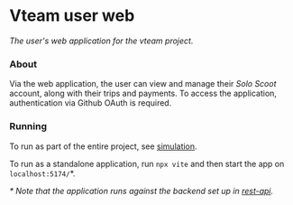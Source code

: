 # Vteam user web

_The user's web application for the vteam project._

### About

Via the web application, the user can view and manage their _Solo Scoot_ account, along with their trips and payments. To access the application, authentication via Github OAuth is required.

### Running

To run as part of the entire project, see [simulation](https://github.com/caas23/vteam/tree/main/simulation).

To run as a standalone application, run `npx vite` and then start the app on `localhost:5174/`*.

_* Note that the application runs against the backend set up in [rest-api](https://github.com/caas23/vteam/tree/main/services/rest-api)._
